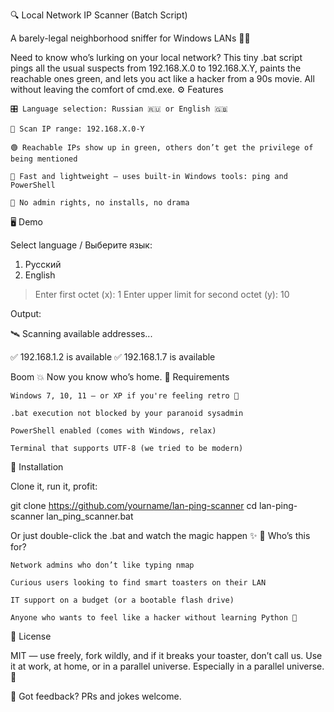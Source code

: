 🔍 Local Network IP Scanner (Batch Script)

A barely-legal neighborhood sniffer for Windows LANs 🕵️‍♂️

Need to know who’s lurking on your local network? This tiny .bat script pings all the usual suspects from 192.168.X.0 to 192.168.X.Y, paints the reachable ones green, and lets you act like a hacker from a 90s movie. All without leaving the comfort of cmd.exe.
⚙ Features

    🎛️ Language selection: Russian 🇷🇺 or English 🇬🇧

    🎯 Scan IP range: 192.168.X.0-Y

    🟢 Reachable IPs show up in green, others don’t get the privilege of being mentioned

    💨 Fast and lightweight – uses built-in Windows tools: ping and PowerShell

    🧠 No admin rights, no installs, no drama

🖥️ Demo

Select language / Выберите язык:
1. Русский
2. English

> Enter first octet (x): 1
> Enter upper limit for second octet (y): 10

Output:

🛰 Scanning available addresses...

✅ 192.168.1.2 is available
✅ 192.168.1.7 is available

Boom 💥 Now you know who’s home.
🧰 Requirements

    Windows 7, 10, 11 — or XP if you're feeling retro 👴

    .bat execution not blocked by your paranoid sysadmin

    PowerShell enabled (comes with Windows, relax)

    Terminal that supports UTF-8 (we tried to be modern)

🧪 Installation

Clone it, run it, profit:

git clone https://github.com/yourname/lan-ping-scanner
cd lan-ping-scanner
lan_ping_scanner.bat

Or just double-click the .bat and watch the magic happen ✨
👀 Who’s this for?

    Network admins who don’t like typing nmap

    Curious users looking to find smart toasters on their LAN

    IT support on a budget (or a bootable flash drive)

    Anyone who wants to feel like a hacker without learning Python 🐍

📜 License

MIT — use freely, fork wildly, and if it breaks your toaster, don’t call us.
Use it at work, at home, or in a parallel universe.
Especially in a parallel universe. 🌌

💬 Got feedback? PRs and jokes welcome.
